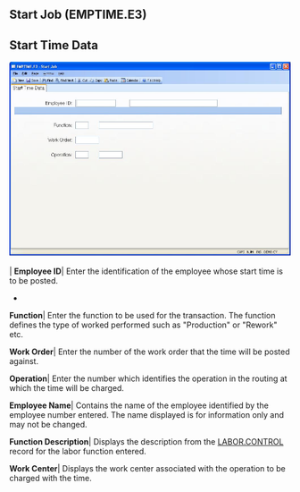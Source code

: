 ## Start Job (EMPTIME.E3)
<PageHeader />

## Start Time Data

![](./EMPTIME-E3-1.jpg)

| **Employee ID**|  Enter the identification of the employee whose start time
is to be posted.

-  
**Function**|  Enter the function to be used for the transaction. The function
defines the type of worked performed such as "Production" or "Rework" etc.

**Work Order**|  Enter the number of the work order that the time will be
posted against.

**Operation**|  Enter the number which identifies the operation in the routing
at which the time will be charged.

**Employee Name**|  Contains the name of the employee identified by the
employee number entered. The name displayed is for information only and may
not be changed.

**Function Description**|  Displays the description from the
[LABOR.CONTROL](../LABOR-CONTROL/README.md) record for the labor function entered.

**Work Center**|  Displays the work center associated with the operation to be
charged with the time.


<badge text= "Version 8.10.57 " vertical="middle" />

<PageFooter />
